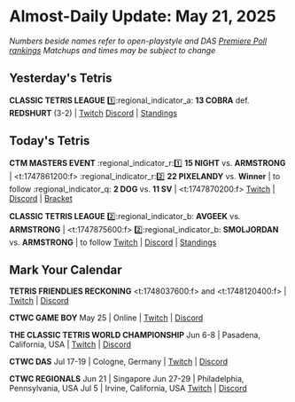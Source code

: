 # Almost-Daily Update: May 21, 2025
*Numbers beside names refer to open-playstyle and DAS [Premiere Poll rankings](https://premierepoll.wordpress.com/)*
*Matchups and times may be subject to change*

## Yesterday's Tetris
**CLASSIC TETRIS LEAGUE**
:one::regional_indicator_a:  **13 COBRA** def. **REDSHURT** (3-2)  |  [Twitch](https://www.twitch.tv/videos/2464058417?t=00h32m22s)
[Discord](https://tinyurl.com/classictetrisleague)  |  [Standings](https://ctlscoreboard.herokuapp.com)

## Today's Tetris
**CTM MASTERS EVENT**
:regional_indicator_r::one:  **15 NIGHT** vs. **ARMSTRONG**  |  <t:1747861200:f>
:regional_indicator_r::two:  **22 PIXELANDY** vs. **Winner**  |  to follow
:regional_indicator_q:  **2 DOG** vs. **11 SV**  |  <t:1747870200:f>
[Twitch](https://twitch.tv/monthlytetris)  |  [Discord](https://go.ctm.gg/discord)  |  [Bracket](https://go.ctm.gg/event/ctm-may-2025/masters-event/)

**CLASSIC TETRIS LEAGUE**
:two::regional_indicator_b:  **AVGEEK** vs. **ARMSTRONG**  |  <t:1747875600:f>
:two::regional_indicator_b:  **SMOLJORDAN** vs. **ARMSTRONG**  |  to follow
[Twitch](https://twitch.tv/classictetrisleague)  |  [Discord](https://tinyurl.com/classictetrisleague)  |  [Standings](https://ctlscoreboard.herokuapp.com)

## Mark Your Calendar
**TETRIS FRIENDLIES RECKONING**
<t:1748037600:f> and <t:1748120400:f>  |  [Twitch](https://www.twitch.tv/classictetris)  |  [Discord](https://discord.gg/92sXrMkM9k)

**CTWC GAME BOY**
May 25  |  Online  |  [Twitch](https://www.twitch.tv/classictetris)  |  [Discord](https://discord.gg/CaGnn5dKK7)

**THE CLASSIC TETRIS WORLD CHAMPIONSHIP**
Jun 6-8  |  Pasadena, California, USA  |  [Twitch](https://www.twitch.tv/classictetris)  |  [Discord](https://tinyurl.com/ctwcdiscord)

**CTWC DAS**
Jul 17-19  |  Cologne, Germany  |  [Twitch](https://www.twitch.tv/classictetris)  |  [Discord](https://tinyurl.com/ctwcdiscord)

**CTWC REGIONALS**
Jun 21  |  Singapore
Jun 27-29  |  Philadelphia, Pennsylvania, USA
Jul 5  |  Irvine, California, USA
[Twitch](https://www.twitch.tv/classictetris)  |  [Discord](https://tinyurl.com/ctwcdiscord)
